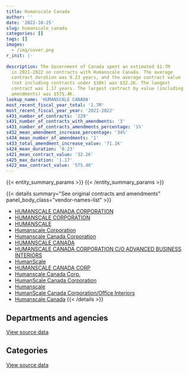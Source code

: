 ```yaml
---
title: Humanscale Canada
author: ''
date: '2022-10-25'
slug: humanscale_canada
categories: []
tags: []
images:
  - /img/cover.png
r_init: |-
  
description: The Government of Canada spent an estimated $1.7M
  in 2021-2022 on contracts with Humanscale Canada. The average
  contract duration was 0.23 years, and the average contract value
  (not including contracts under $10k) was $32.2K. The longest
  contract was 1.17 years. The largest contract by value (including
  amendments) was $575.4K.
lookup_name: 'HUMANSCALE CANADA'
most_recent_fiscal_year_total: '1.7M'
most_recent_fiscal_year_year: '2021-2022'
s431_number_of_contracts: '229'
s431_number_of_contracts_with_amendments: '3'
s431_number_of_contracts_amendments_percentage: '1%'
s432_mean_amendment_increase_percentage: '34%'
s434_mean_number_of_amendments: '1'
s433_total_amendment_increase_value: '71.1K'
s424_mean_duration: '0.23'
s421_mean_contract_value: '32.2K'
s425_max_duration: '1.17'
s422_max_contract_value: '575.4K'
---
```


<script src="/rmarkdown-libs/htmlwidgets/htmlwidgets.js"></script>
<link href="/rmarkdown-libs/datatables-css/datatables-crosstalk.css" rel="stylesheet" />
<script src="/rmarkdown-libs/datatables-binding/datatables.js"></script>
<script src="/rmarkdown-libs/jquery/jquery-3.6.0.min.js"></script>
<link href="/rmarkdown-libs/dt-core-bootstrap/css/dataTables.bootstrap.min.css" rel="stylesheet" />
<link href="/rmarkdown-libs/dt-core-bootstrap/css/dataTables.bootstrap.extra.css" rel="stylesheet" />
<script src="/rmarkdown-libs/dt-core-bootstrap/js/jquery.dataTables.min.js"></script>
<script src="/rmarkdown-libs/dt-core-bootstrap/js/dataTables.bootstrap.min.js"></script>
<link href="/rmarkdown-libs/crosstalk/css/crosstalk.min.css" rel="stylesheet" />
<script src="/rmarkdown-libs/crosstalk/js/crosstalk.min.js"></script>
<script src="/rmarkdown-libs/htmlwidgets/htmlwidgets.js"></script>
<link href="/rmarkdown-libs/datatables-css/datatables-crosstalk.css" rel="stylesheet" />
<script src="/rmarkdown-libs/datatables-binding/datatables.js"></script>
<script src="/rmarkdown-libs/jquery/jquery-3.6.0.min.js"></script>
<link href="/rmarkdown-libs/dt-core-bootstrap/css/dataTables.bootstrap.min.css" rel="stylesheet" />
<link href="/rmarkdown-libs/dt-core-bootstrap/css/dataTables.bootstrap.extra.css" rel="stylesheet" />
<script src="/rmarkdown-libs/dt-core-bootstrap/js/jquery.dataTables.min.js"></script>
<script src="/rmarkdown-libs/dt-core-bootstrap/js/dataTables.bootstrap.min.js"></script>
<link href="/rmarkdown-libs/crosstalk/css/crosstalk.min.css" rel="stylesheet" />
<script src="/rmarkdown-libs/crosstalk/js/crosstalk.min.js"></script>

{{< entity_summary_params >}}
{{< /entity_summary_params >}}

{{< details summary="See original contracts and amendments" panel_body_class="vendor-names-list" >}}
- [HUMANSCALE CANADA CORPORATION](https://search.open.canada.ca/en/ct/?sort=contract_value_f%20desc&page=1&search_text=%22HUMANSCALE%20CANADA%20CORPORATION%22)
- [HUMANSCALE CORPORATION](https://search.open.canada.ca/en/ct/?sort=contract_value_f%20desc&page=1&search_text=%22HUMANSCALE%20CORPORATION%22)
- [HUMANSCALE](https://search.open.canada.ca/en/ct/?sort=contract_value_f%20desc&page=1&search_text=%22HUMANSCALE%22)
- [Humanscale Corporation](https://search.open.canada.ca/en/ct/?sort=contract_value_f%20desc&page=1&search_text=%22Humanscale%20Corporation%22)
- [Humanscale Canada Corporation](https://search.open.canada.ca/en/ct/?sort=contract_value_f%20desc&page=1&search_text=%22Humanscale%20Canada%20Corporation%22)
- [HUMANSCALE CANADA](https://search.open.canada.ca/en/ct/?sort=contract_value_f%20desc&page=1&search_text=%22HUMANSCALE%20CANADA%22)
- [HUMANSCALE CANADA CORPORATION C/O ADVANCED BUSINESS INTERIORS](https://search.open.canada.ca/en/ct/?sort=contract_value_f%20desc&page=1&search_text=%22HUMANSCALE%20CANADA%20CORPORATION%20C%2fO%20ADVANCED%20BUSINESS%20INTERIORS%22)
- [HumanScale](https://search.open.canada.ca/en/ct/?sort=contract_value_f%20desc&page=1&search_text=%22HumanScale%22)
- [HUMANSCALE CANADA CORP](https://search.open.canada.ca/en/ct/?sort=contract_value_f%20desc&page=1&search_text=%22HUMANSCALE%20CANADA%20CORP%22)
- [Humanscale Canada Corp.](https://search.open.canada.ca/en/ct/?sort=contract_value_f%20desc&page=1&search_text=%22Humanscale%20Canada%20Corp.%22)
- [HumanScale Canada Corporation](https://search.open.canada.ca/en/ct/?sort=contract_value_f%20desc&page=1&search_text=%22HumanScale%20Canada%20Corporation%22)
- [Humanscale](https://search.open.canada.ca/en/ct/?sort=contract_value_f%20desc&page=1&search_text=%22Humanscale%22)
- [HumanScale Canada Corporation/Office Interiors](https://search.open.canada.ca/en/ct/?sort=contract_value_f%20desc&page=1&search_text=%22HumanScale%20Canada%20Corporation%2fOffice%20Interiors%22)
- [Humanscale Canada](https://search.open.canada.ca/en/ct/?sort=contract_value_f%20desc&page=1&search_text=%22Humanscale%20Canada%22)
{{< /details >}}

## Departments and agencies

<div id="htmlwidget-1" style="width:100%;height:auto;" class="datatables html-widget"></div>
<script type="application/json" data-for="htmlwidget-1">{"x":{"style":"bootstrap","filter":"none","vertical":false,"data":[["<a href=\"/departments/aafc-aac/\">Agriculture and Agri-Food Canada<\/a>","<a href=\"/departments/acoa-apeca/\">Atlantic Canada Opportunities Agency<\/a>","<a href=\"/departments/cic/\">Immigration, Refugees and Citizenship Canada<\/a>","<a href=\"/departments/csc-scc/\">Correctional Service of Canada<\/a>","<a href=\"/departments/dfatd-maecd/\">Global Affairs Canada<\/a>","<a href=\"/departments/dfo-mpo/\">Fisheries and Oceans Canada<\/a>","<a href=\"/departments/dnd-mdn/\">National Defence<\/a>","<a href=\"/departments/ec/\">Environment and Climate Change Canada<\/a>","<a href=\"/departments/feddevontario/\">Federal Economic Development Agency for Southern Ontario<\/a>","<a href=\"/departments/hc-sc/\">Health Canada<\/a>","<a href=\"/departments/irb-cisr/\">Immigration and Refugee Board of Canada<\/a>","<a href=\"/departments/ocol-clo/\">Office of the Commissioner of Official Languages<\/a>","<a href=\"/departments/pwgsc-tpsgc/\">Public Services and Procurement Canada<\/a>","<a href=\"/departments/rcmp-grc/\">Royal Canadian Mounted Police<\/a>"],[11261.89,null,null,837798.91,498835.94,13620,null,null,24230.97,null,null,null,230102.69,13074.3],[null,72474.25,null,1327158.48,157005.91,null,50169.9,null,null,22905.1,27389.73,null,189397.82,17982.78],[null,null,17859.42,517433.69,77953.08,11085.08,49977.69,null,null,null,null,null,59900.01,null],[null,null,null,787191.23,47759.68,null,61290.77,19872.35,null,687863.54,null,24999.19,71675.46,null]],"container":"<table class=\"table table-striped table-hover row-border order-column display\">\n  <thead>\n    <tr>\n      <th>Department<\/th>\n      <th>2018-2019<\/th>\n      <th>2019-2020<\/th>\n      <th>2020-2021<\/th>\n      <th>2021-2022<\/th>\n    <\/tr>\n  <\/thead>\n<\/table>","options":{"order":[[4,"desc"]],"pageLength":10,"autoWidth":true,"columnDefs":[{"targets":1,"render":"function(data, type, row, meta) {\n    return type !== 'display' ? data : DTWidget.formatCurrency(data, \"$\", 2, 3, \",\", \".\", true, null);\n  }"},{"targets":2,"render":"function(data, type, row, meta) {\n    return type !== 'display' ? data : DTWidget.formatCurrency(data, \"$\", 2, 3, \",\", \".\", true, null);\n  }"},{"targets":3,"render":"function(data, type, row, meta) {\n    return type !== 'display' ? data : DTWidget.formatCurrency(data, \"$\", 2, 3, \",\", \".\", true, null);\n  }"},{"targets":4,"render":"function(data, type, row, meta) {\n    return type !== 'display' ? data : DTWidget.formatCurrency(data, \"$\", 2, 3, \",\", \".\", true, null);\n  }"},{"width":"16%","targets":[1,2,3,4]},{"className":"dt-right","targets":[1,2,3,4]}],"orderClasses":false}},"evals":["options.columnDefs.0.render","options.columnDefs.1.render","options.columnDefs.2.render","options.columnDefs.3.render"],"jsHooks":[]}</script>
<p class="text-right">
<a href="https://github.com/GoC-Spending/contracts-data/tree/main/data/out/vendors/humanscale_canada/summary_by_fiscal_year_by_department.csv" class="source-data-link btn btn-link">View source data</a>
</p>

## Categories

<div id="htmlwidget-2" style="width:100%;height:auto;" class="datatables html-widget"></div>
<script type="application/json" data-for="htmlwidget-2">{"x":{"style":"bootstrap","filter":"none","vertical":false,"data":[["<a href=\"/categories/office_management/\">Office management<\/a>","<a href=\"/categories/information_technology/\">Information technology<\/a>","<a href=\"/categories/industrial_products_and_services/\">Industrial products and services<\/a>"],[791125.79,null,837798.91],[464851.24,null,1399632.73],[205728.38,null,528480.59],[839506.02,24999.19,836147.01]],"container":"<table class=\"table table-striped table-hover row-border order-column display\">\n  <thead>\n    <tr>\n      <th>Category<\/th>\n      <th>2018-2019<\/th>\n      <th>2019-2020<\/th>\n      <th>2020-2021<\/th>\n      <th>2021-2022<\/th>\n    <\/tr>\n  <\/thead>\n<\/table>","options":{"order":[[4,"desc"]],"dom":"t","pageLength":30,"autoWidth":true,"columnDefs":[{"targets":1,"render":"function(data, type, row, meta) {\n    return type !== 'display' ? data : DTWidget.formatCurrency(data, \"$\", 2, 3, \",\", \".\", true, null);\n  }"},{"targets":2,"render":"function(data, type, row, meta) {\n    return type !== 'display' ? data : DTWidget.formatCurrency(data, \"$\", 2, 3, \",\", \".\", true, null);\n  }"},{"targets":3,"render":"function(data, type, row, meta) {\n    return type !== 'display' ? data : DTWidget.formatCurrency(data, \"$\", 2, 3, \",\", \".\", true, null);\n  }"},{"targets":4,"render":"function(data, type, row, meta) {\n    return type !== 'display' ? data : DTWidget.formatCurrency(data, \"$\", 2, 3, \",\", \".\", true, null);\n  }"},{"width":"16%","targets":[1,2,3,4]},{"className":"dt-right","targets":[1,2,3,4]}],"orderClasses":false,"lengthMenu":[10,25,30,50,100]}},"evals":["options.columnDefs.0.render","options.columnDefs.1.render","options.columnDefs.2.render","options.columnDefs.3.render"],"jsHooks":[]}</script>
<p class="text-right">
<a href="https://github.com/GoC-Spending/contracts-data/tree/main/data/out/vendors/humanscale_canada/summary_by_fiscal_year_by_category.csv" class="source-data-link btn btn-link">View source data</a>
</p>
